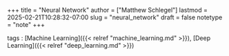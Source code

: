 +++
title = "Neural Network"
author = ["Matthew Schlegel"]
lastmod = 2025-02-21T10:28:32-07:00
slug = "neural_network"
draft = false
notetype = "note"
+++

tags
: [Machine Learning]({{< relref "machine_learning.md" >}}), [Deep Learning]({{< relref "deep_learning.md" >}})
